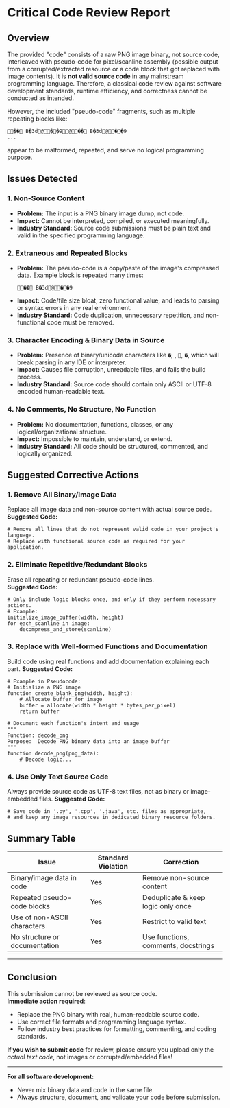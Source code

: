 # Critical Code Review Report

## Overview

The provided "code" consists of a raw PNG image binary, not source code, interleaved with pseudo-code for pixel/scanline assembly (possible output from a corrupted/extracted resource or a code block that got replaced with image contents). It is **not valid source code** in any mainstream programming language. Therefore, a classical code review against software development standards, runtime efficiency, and correctness cannot be conducted as intended.

However, the included "pseudo-code" fragments, such as multiple repeating blocks like:

```plaintext
 ��  B�3d@ � �9 @ ��  B�3d@ � �9
...
```
appear to be malformed, repeated, and serve no logical programming purpose.

## Issues Detected

### 1. **Non-Source Content**
- **Problem:** The input is a PNG binary image dump, not code.
- **Impact:** Cannot be interpreted, compiled, or executed meaningfully.
- **Industry Standard:** Source code submissions must be plain text and valid in the specified programming language.

### 2. **Extraneous and Repeated Blocks**
- **Problem:** The pseudo-code is a copy/paste of the image's compressed data. Example block is repeated many times:
    ```
     ��  B�3d@ � �9
    ```
- **Impact:** Code/file size bloat, zero functional value, and leads to parsing or syntax errors in any real environment.
- **Industry Standard:** Code duplication, unnecessary repetition, and non-functional code must be removed.

### 3. **Character Encoding & Binary Data in Source**
- **Problem:** Presence of binary/unicode characters like `�`, ` `, ``, `�`, which will break parsing in any IDE or interpreter.
- **Impact:** Causes file corruption, unreadable files, and fails the build process.
- **Industry Standard:** Source code should contain only ASCII or UTF-8 encoded human-readable text.

### 4. **No Comments, No Structure, No Function**
- **Problem:** No documentation, functions, classes, or any logical/organizational structure.
- **Impact:** Impossible to maintain, understand, or extend.
- **Industry Standard:** All code should be structured, commented, and logically organized.

## Suggested Corrective Actions

### 1. **Remove All Binary/Image Data**
Replace all image data and non-source content with actual source code.  
**Suggested Code:**  
```pseudo
# Remove all lines that do not represent valid code in your project's language.
# Replace with functional source code as required for your application.
```

### 2. **Eliminate Repetitive/Redundant Blocks**
Erase all repeating or redundant pseudo-code lines.  
**Suggested Code:**  
```pseudo
# Only include logic blocks once, and only if they perform necessary actions.
# Example:
initialize_image_buffer(width, height)
for each_scanline in image:
    decompress_and_store(scanline)
```

### 3. **Replace with Well-formed Functions and Documentation**
Build code using real functions and add documentation explaining each part.
**Suggested Code:**  
```pseudo
# Example in Pseudocode:
# Initialize a PNG image
function create_blank_png(width, height):
    # Allocate buffer for image
    buffer = allocate(width * height * bytes_per_pixel)
    return buffer

# Document each function's intent and usage
"""
Function: decode_png
Purpose:  Decode PNG binary data into an image buffer
"""
function decode_png(png_data):
    # Decode logic...
```

### 4. **Use Only Text Source Code**
Always provide source code as UTF-8 text files, not as binary or image-embedded files.
**Suggested Code:**  
```pseudo
# Save code in '.py', '.cpp', '.java', etc. files as appropriate,
# and keep any image resources in dedicated binary resource folders.
```

## **Summary Table**

| Issue                           | Standard Violation      | Correction                          |
|----------------------------------|------------------------|-------------------------------------|
| Binary/image data in code        | Yes                    | Remove non-source content           |
| Repeated pseudo-code blocks      | Yes                    | Deduplicate & keep logic only once  |
| Use of non-ASCII characters      | Yes                    | Restrict to valid text              |
| No structure or documentation    | Yes                    | Use functions, comments, docstrings |

---

## **Conclusion**

This submission cannot be reviewed as source code.  
**Immediate action required**:  
- Replace the PNG binary with real, human-readable source code.
- Use correct file formats and programming language syntax.
- Follow industry best practices for formatting, commenting, and coding standards.

**If you wish to submit code** for review, please ensure you upload only the *actual text code*, not images or corrupted/embedded files!

---

**For all software development:**  
- Never mix binary data and code in the same file.
- Always structure, document, and validate your code before submission.
